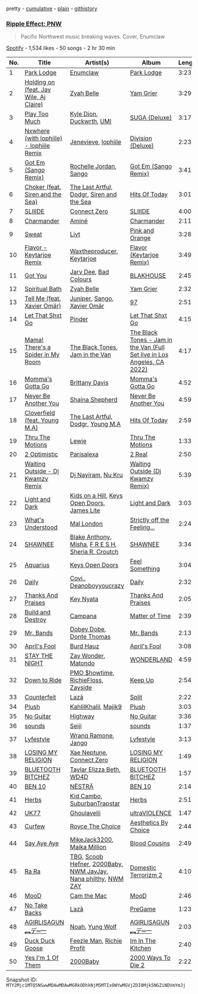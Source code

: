 pretty - [cumulative](/playlists/cumulative/37i9dQZF1DWVKZ0Z9y3Qew.md) - [plain](/playlists/plain/37i9dQZF1DWVKZ0Z9y3Qew) - [githistory](https://github.githistory.xyz/mackorone/spotify-playlist-archive/blob/main/playlists/plain/37i9dQZF1DWVKZ0Z9y3Qew)

### [Ripple Effect: PNW](https://open.spotify.com/playlist/37i9dQZF1DWVKZ0Z9y3Qew)

> Pacific Northwest music breaking waves\. Cover, Enumclaw

[Spotify](https://open.spotify.com/user/spotify) - 1,534 likes - 50 songs - 2 hr 30 min

| No. | Title | Artist(s) | Album | Length |
|---|---|---|---|---|
| 1 | [Park Lodge](https://open.spotify.com/track/1eN9cS5xBwzH3Xqt2BCj2f) | [Enumclaw](https://open.spotify.com/artist/79yETfINxnDl54mTKLZUlb) | [Park Lodge](https://open.spotify.com/album/1hXRsKevSg8qrakx7AGZY5) | 3:23 |
| 2 | [Holding on \(feat\. Jay Wile, Aj Claire\)](https://open.spotify.com/track/5PGDQCjwoCz54WmjUljz6j) | [Zyah Belle](https://open.spotify.com/artist/09q46aTaAsSGoLID49Y6Sx) | [Yam Grier](https://open.spotify.com/album/2KvfsMy0IQ2XRd5Rh7Ur2Q) | 3:29 |
| 3 | [Play Too Much](https://open.spotify.com/track/3dIQBJdqStpq539wSrqhXw) | [Kyle Dion](https://open.spotify.com/artist/5qfkUSH3ip5dD2eEPhjkT3), [Duckwrth](https://open.spotify.com/artist/6I3MElirhT5t6Kf7p0hGk9), [UMI](https://open.spotify.com/artist/4ClziihVpBeFXNyDH83Lde) | [SUGA \(Deluxe\)](https://open.spotify.com/album/6jRNrR4aBBBR1OpBbQzQPG) | 3:17 |
| 4 | [Nxwhere \(with lophiile\) \- lophiile Remix](https://open.spotify.com/track/5DS1a0fGhmEruQfritbawn) | [Jenevieve](https://open.spotify.com/artist/0dUYLC7DLjeS8gIh8cz2Pq), [lophiile](https://open.spotify.com/artist/5g5eVr2vAQnd12Q1XCJD7R) | [Division \(Deluxe\)](https://open.spotify.com/album/4hTubSHf6zjOOPZJmJPyBq) | 2:23 |
| 5 | [Got Em \(Sango Remix\)](https://open.spotify.com/track/52b5Bl2zPRRfZi7uinhGZR) | [Rochelle Jordan](https://open.spotify.com/artist/3MM3uKNdJbvefUael12dl3), [Sango](https://open.spotify.com/artist/7e3FtKBIPLrIVm8g1FJMVg) | [Got Em \(Sango Remix\)](https://open.spotify.com/album/5OukqaLZOrocuTI29rBiuO) | 3:41 |
| 6 | [Choker \(feat\. Siren and the Sea\)](https://open.spotify.com/track/5WsSX1IuJELc9CJD6aJqO2) | [The Last Artful, Dodgr](https://open.spotify.com/artist/6jpOOrGFSWdHx6leHfU54n), [Siren and the Sea](https://open.spotify.com/artist/45Z7TLBfSId65NDrTBr7t3) | [Hits Of Today](https://open.spotify.com/album/1jHO2EMilNQVl5JnMRtQU3) | 3:01 |
| 7 | [SLIIIDE](https://open.spotify.com/track/18z0K3xS9Kp7a3BfY9cPIh) | [Connect Zero](https://open.spotify.com/artist/3k8lBDenIm90lWaSpAYQeH) | [SLIIIDE](https://open.spotify.com/album/6NpUxL3DBHAebXKd1y93rZ) | 4:00 |
| 8 | [Charmander](https://open.spotify.com/track/4NP3gHruXgIo4YSJSNDRBz) | [Aminé](https://open.spotify.com/artist/3Gm5F95VdRxW3mqCn8RPBJ) | [Charmander](https://open.spotify.com/album/5Cy8xrlkPh9lR5XolUM0QE) | 2:11 |
| 9 | [Sweat](https://open.spotify.com/track/7wcqafiGn5oZrBHvo9tEjS) | [Livt](https://open.spotify.com/artist/0y55D5fL0ywYdEpIQPbwJC) | [Pink and Orange](https://open.spotify.com/album/524agqedwKwAQ4PSJ6p28F) | 3:28 |
| 10 | [Flavor \- Keytarjoe Remix](https://open.spotify.com/track/3MZDOCRVoQhqzdtyZTBZXR) | [Waxtheproducer](https://open.spotify.com/artist/38CaNrjtL23xeme96PHJ8F), [Keytarjoe](https://open.spotify.com/artist/1ij27iTOjQswVNeUAowEcV) | [Flavor \(Keytarjoe Remix\)](https://open.spotify.com/album/0XyWTwY4A90350ezEZE2m9) | 3:49 |
| 11 | [Got You](https://open.spotify.com/track/1bWo6wJYu6pXkDH4lddJLs) | [Jarv Dee](https://open.spotify.com/artist/1sAKNLVFmAmxaurWLdmu1u), [Bad Colours](https://open.spotify.com/artist/0x3KkCJuve7n51ThZGNAIX) | [BLAKHOUSE](https://open.spotify.com/album/0YMj4uiVls0pvZ5xB8ftbE) | 2:45 |
| 12 | [Spiritual Bath](https://open.spotify.com/track/4blzukYd2tgNO4kXbXcfzU) | [Zyah Belle](https://open.spotify.com/artist/09q46aTaAsSGoLID49Y6Sx) | [Yam Grier](https://open.spotify.com/album/2KvfsMy0IQ2XRd5Rh7Ur2Q) | 2:32 |
| 13 | [Tell Me \(feat\. Xavier Omär\)](https://open.spotify.com/track/280jAZjtRyS3InROryTLmy) | [Juniper](https://open.spotify.com/artist/3h55d9cBydMk3jlDfMu1rN), [Sango](https://open.spotify.com/artist/7e3FtKBIPLrIVm8g1FJMVg), [Xavier Omär](https://open.spotify.com/artist/3UjPnt2nRmw10N58bBeNOg) | [97](https://open.spotify.com/album/4wbsWobZ0K2jb4fAlNtSjn) | 2:51 |
| 14 | [Let That Shxt Go](https://open.spotify.com/track/0OtPVDfQnKAygo6tUYQM6u) | [Pinder](https://open.spotify.com/artist/4VNhdOgxfxVzFRWLNPP2kz) | [Let That Shxt Go](https://open.spotify.com/album/2SEgki4PnIlSrwb9k5xIwn) | 4:15 |
| 15 | [Mama! There's a Spider in My Room](https://open.spotify.com/track/65zSEyIOEs1Pw263tbiwex) | [The Black Tones](https://open.spotify.com/artist/756gZe3CRrsmKQGhCTmQ5J), [Jam in the Van](https://open.spotify.com/artist/1CUVxHzaFXiqedLmCt1pKa) | [The Black Tones \- Jam in the Van \(Full Set live in Los Angeles, CA 2022\)](https://open.spotify.com/album/17o9DumxmehGF9JFMMTGx7) | 4:17 |
| 16 | [Momma's Gotta Go](https://open.spotify.com/track/7iYTmLkXJgXCwtfr2lR0IJ) | [Brittany Davis](https://open.spotify.com/artist/3sRxyZAJO726wjCXfXZYuB) | [Momma's Gotta Go](https://open.spotify.com/album/4zS5uAe152uPgsG4y1TpHK) | 4:52 |
| 17 | [Never Be Another You](https://open.spotify.com/track/4o2C1VqlXtKKkoree2Ubq8) | [Shaina Shepherd](https://open.spotify.com/artist/5npzoc47zU3PpCTF6ei389) | [Never Be Another You](https://open.spotify.com/album/2qoj0CPCREjxav6tubdTje) | 4:59 |
| 18 | [Cloverfield \(feat\. Young M.A\)](https://open.spotify.com/track/2YNwyOPj4P5nH0KiEbLXZq) | [The Last Artful, Dodgr](https://open.spotify.com/artist/6jpOOrGFSWdHx6leHfU54n), [Young M.A](https://open.spotify.com/artist/7LvoDJUNGnOrPdGRzVtOJ9) | [Hits Of Today](https://open.spotify.com/album/1jHO2EMilNQVl5JnMRtQU3) | 2:59 |
| 19 | [Thru The Motions](https://open.spotify.com/track/7a6qoP4zfLtrAax3DCbx6m) | [Lewie](https://open.spotify.com/artist/7tvCXmeh7MlNtmfKMN2H8Q) | [Thru The Motions](https://open.spotify.com/album/6kft5b8CUf5JEqrC07HH1O) | 1:33 |
| 20 | [2 Optimistic](https://open.spotify.com/track/6yQzJ1m70RzNdct3zB2r8X) | [Parisalexa](https://open.spotify.com/artist/7CZXfBcIhQ2dPEqk3N74vV) | [2 Real](https://open.spotify.com/album/5SqQ4wQaltxdUwRrlGuwmw) | 2:50 |
| 21 | [Waiting Outside \- Dj Kwamzy Remix](https://open.spotify.com/track/2MaT2I3s6fM59GQeKYIGa3) | [Dj Nayiram](https://open.spotify.com/artist/31l50WEIscYptO4W2DH6wp), [Nu Kru](https://open.spotify.com/artist/1q2mhhSOZhYhnF4PIbhiHq) | [Waiting Outside \(Dj Kwamzy Remix\)](https://open.spotify.com/album/4Yy1t3R2rJo0JgwJmrPIuw) | 5:39 |
| 22 | [Light and Dark](https://open.spotify.com/track/4QiyUXgJ63TSEmtisZGkSO) | [Kids on a Hill](https://open.spotify.com/artist/7mwjC1c3baXyeVo31FvnYn), [Keys Open Doors](https://open.spotify.com/artist/17VWSnuIuvdgNkBgIBC0jp), [James Lite](https://open.spotify.com/artist/7e2dIr2GwZgilIk9CrtUUU) | [Light and Dark](https://open.spotify.com/album/2OOZOoGG7ynna4Wgo5sWen) | 3:03 |
| 23 | [What's Understood](https://open.spotify.com/track/6M6wWdcA0eJGzcsfwWjgJV) | [Mal London](https://open.spotify.com/artist/3fDtug6dI80VyEWO3vcT0U) | [Strictly off the Feeling...](https://open.spotify.com/album/0k9fxZPAIcOoKfBECTQV2L) | 2:24 |
| 24 | [SHAWNEE](https://open.spotify.com/track/0KgVAhlPPdjeznoH1C01By) | [Blake Anthony](https://open.spotify.com/artist/79GLPoynz70rIoWB4ErgBb), [Misha](https://open.spotify.com/artist/4dPYdHTBZATnTYABJ39sY7), [F R E S H](https://open.spotify.com/artist/0PZ1lOO0m0EYVFyv6fQA3k), [Sheria R\. Croutch](https://open.spotify.com/artist/2eSSBlIXGXyKfSQlsV9tWL) | [SHAWNEE](https://open.spotify.com/album/2RDuoPS8nCmNsDpfeP03KT) | 3:34 |
| 25 | [Aquarius](https://open.spotify.com/track/7qMuMmqCUb4L9AvrjAx4Qg) | [Keys Open Doors](https://open.spotify.com/artist/17VWSnuIuvdgNkBgIBC0jp) | [Feel Something](https://open.spotify.com/album/5G9iTmKRQfqUF8ttDs2J0p) | 3:04 |
| 26 | [Daily](https://open.spotify.com/track/1FhS4QdwBSGdIDOdIVYNCS) | [Covi.](https://open.spotify.com/artist/6kxLApfEzk2X5GqUc35rtS), [Deanoboyyoucrazy](https://open.spotify.com/artist/5i6EiqlK330WH5DKi8eg3o) | [Daily](https://open.spotify.com/album/0mOp8mI03m3lOk1Uuoo8ql) | 2:32 |
| 27 | [Thanks And Praises](https://open.spotify.com/track/5J4F79SLhKnv5Q5iu0MwCJ) | [Key Nyata](https://open.spotify.com/artist/4X2V63Czlm32j6Yk38WeX5) | [Thanks And Praises](https://open.spotify.com/album/5aEGomkIebUGrIVZA1dGYm) | 2:05 |
| 28 | [Build and Destroy](https://open.spotify.com/track/10kArEkhrwbjzsNXjuCt6Q) | [Campana](https://open.spotify.com/artist/2364ipmlSnhR9dgygYHkqu) | [Matter of Time](https://open.spotify.com/album/3Bjf4MdqiQodzhkyQhVIb1) | 2:39 |
| 29 | [Mr\. Bands](https://open.spotify.com/track/7nwRkPJhEy1ZahkeyEN8cY) | [Dobey Dobe](https://open.spotify.com/artist/7gf7dMLZir7MQaC7AlXt17), [Donte Thomas](https://open.spotify.com/artist/53F7MNlYur7XEV75tY3Yor) | [Mr\. Bands](https://open.spotify.com/album/0Zi0TEEdfKgUlG04NFeylu) | 2:13 |
| 30 | [April's Fool](https://open.spotify.com/track/3ltKYuXVlAGDLUcynKxrBq) | [Burd Hauz](https://open.spotify.com/artist/60s9OFnWv7R0Er09sVngbu) | [April's Fool](https://open.spotify.com/album/7iNKQ1iFLeopI3HS7Z7n2D) | 3:08 |
| 31 | [STAY THE NIGHT](https://open.spotify.com/track/0w4g6OmPq9GrHFYqyFl2JJ) | [Zay Wonder](https://open.spotify.com/artist/70cjBubd83Tl2ZbAElgC1s), [Matondo](https://open.spotify.com/artist/6SUEFGctih8RVTozozgmsz) | [WONDERLAND](https://open.spotify.com/album/43RTm7LMLRwKjWEIL9dHOs) | 4:59 |
| 32 | [Down to Ride](https://open.spotify.com/track/0lyNncRpMFwIYQf8kOeuoa) | [PMO $howtime](https://open.spotify.com/artist/04ZMheNMb4UfMn4Up7d1xf), [RichieFloss](https://open.spotify.com/artist/1P3NQicY3TtfR7CHIo5QXt), [Zayside](https://open.spotify.com/artist/4aV8heTQhaNF3snGZfc6rs) | [Keep Up](https://open.spotify.com/album/0vEYIukAvpBK48zkXcYeKF) | 2:54 |
| 33 | [Counterfeit](https://open.spotify.com/track/5jrIJGAazBJqr85B3SIHnB) | [Lazā](https://open.spotify.com/artist/7KWbU8vlvkICzAOXsiRLal) | [Split](https://open.spotify.com/album/77HdnE9idz2OSqmw9VffSS) | 2:22 |
| 34 | [Plush](https://open.spotify.com/track/29fvmWHsatRGAq8HJYnmAp) | [KahlilKhalil](https://open.spotify.com/artist/2WkidHSqwRQm7EZ3ostStU), [Majik9](https://open.spotify.com/artist/13iLsHLvOmOCA21NJ8s3LH) | [Plush](https://open.spotify.com/album/3ihHNGmcuER1IRUlknOiIE) | 3:03 |
| 35 | [No Guitar](https://open.spotify.com/track/3OUq77Wnow5PwqWXJC1Ktf) | [Highway](https://open.spotify.com/artist/3ipYF6lYiU7lmIb5k3JGej) | [No Guitar](https://open.spotify.com/album/1hgl3ZKdbsRrj59KauC78a) | 3:36 |
| 36 | [sounds](https://open.spotify.com/track/6Adeb7aRSfgqElqnlhkukf) | [Seiji](https://open.spotify.com/artist/7h8BjWoH0TC1Zf2HwAmdEe) | [sounds](https://open.spotify.com/album/10Jjf8RwCE65aw4NJR6CG0) | 1:37 |
| 37 | [Lyfestyle](https://open.spotify.com/track/5YL0mkC377PDDrGSFqZ3q1) | [Wranq Ramone](https://open.spotify.com/artist/2kuCqR7ylTOiOWmELTPil5), [Jango](https://open.spotify.com/artist/5sB5Fubu4hC9D8NOlTuqJ6) | [Lyfestyle](https://open.spotify.com/album/5EF5vclHcgq1MIqNkCZDm0) | 3:13 |
| 38 | [LOSING MY RELIGION](https://open.spotify.com/track/5t4oa0XNO7DDYifb3SGibS) | [Xae Neptune](https://open.spotify.com/artist/7iysPipkcsfGFVEgUMDzHQ), [Connect Zero](https://open.spotify.com/artist/3k8lBDenIm90lWaSpAYQeH) | [LOSING MY RELIGION](https://open.spotify.com/album/4GEJsstPLNZ6fSLV91cOOo) | 1:49 |
| 39 | [BLUETOOTH BITCHEZ](https://open.spotify.com/track/15knzKIzqfDOsUJKWrjbZW) | [Taylar Elizza Beth](https://open.spotify.com/artist/0XE4mkNAnSI2molchwNfGQ), [WD4D](https://open.spotify.com/artist/53QqYQtqceXhifEin57aM3) | [BLUETOOTH BITCHEZ](https://open.spotify.com/album/7MdfOkKcguuhE86N3bAdSg) | 1:57 |
| 40 | [BEN 10](https://open.spotify.com/track/7GRpzENjT2lPG1oGS7272V) | [NËSTRÄ](https://open.spotify.com/artist/5ABikugX8BV6gZiF23y2br) | [BEN 10](https://open.spotify.com/album/3QMmU1Vi8l33RqWsZD6EJF) | 2:14 |
| 41 | [Herbs](https://open.spotify.com/track/6U3dD0Ab653YZoPOvpiaVO) | [Kid Cambo](https://open.spotify.com/artist/4n9wn5OJVBp96xO2cAqVDf), [SuburbanTrapstar](https://open.spotify.com/artist/0G4D8cALvzSuA5a1G9sAR7) | [Herbs](https://open.spotify.com/album/2LwZvilrgs9o0cUrmI7AuH) | 2:51 |
| 42 | [UK77](https://open.spotify.com/track/0qpPIQaT3KvBvYkGOGxCOV) | [Ghoulavelii](https://open.spotify.com/artist/6nwEYQKFXGAKvwnUqZUd52) | [ultraVIOLENCE](https://open.spotify.com/album/0GAKWqWv4xSinw2ZUtSU4D) | 1:47 |
| 43 | [Curfew](https://open.spotify.com/track/4VnEKKCBOk58uoj1N1Hydp) | [Royce The Choice](https://open.spotify.com/artist/0IUBTnweyOMhLh7dcNbJ0g) | [Aesthetics By Choice](https://open.spotify.com/album/6K4zjSM5kQUgsXF7Ht7GaN) | 2:44 |
| 44 | [Say Aye Aye](https://open.spotify.com/track/09n1HXhWcBbTvEvwjUcSKr) | [MikeJack3200](https://open.spotify.com/artist/1DsOlo169ovaAx19956vOb), [Maika Million](https://open.spotify.com/artist/550nfGDwq7E0lxtarPhp2j) | [Blood Cousins](https://open.spotify.com/album/2RqrEJPPZPEVyM4WuiO82W) | 2:49 |
| 45 | [Ra Ra](https://open.spotify.com/track/6HB9qFHJfCex5Ybn6XTrl8) | [TBG](https://open.spotify.com/artist/2tYeKxqb14B4FAHgplnU4y), [Scoob Hefner](https://open.spotify.com/artist/7aWZJfTFhoMgsCDQp9khJP), [2000Baby](https://open.spotify.com/artist/14ypVw4JN4L4CE9L8YoDt1), [NWM JayJay](https://open.spotify.com/artist/2Nu8ImB2Rb5BIbiKyYgXET), [Nana philthy](https://open.spotify.com/artist/4Kz0zWXclhPQyTZoMKfLB7), [NWM ZAY](https://open.spotify.com/artist/77GD0nBUUcI9N5lVlKBee5) | [Domestic Terrorizm 2](https://open.spotify.com/album/3ayhEHZBIjFrwruJSt9TNn) | 4:10 |
| 46 | [MooD](https://open.spotify.com/track/4br9l8NhWe6m9hVcJZcaZK) | [Cam the Mac](https://open.spotify.com/artist/6UU4zykvRGa1da42s5vIN1) | [MooD](https://open.spotify.com/album/4Pkz949T7hR1qWqUifx6Og) | 2:46 |
| 47 | [No Take Backs](https://open.spotify.com/track/3HYuPsvqLyXflWKZ5wgFey) | [Lazā](https://open.spotify.com/artist/7KWbU8vlvkICzAOXsiRLal) | [PreGame](https://open.spotify.com/album/7qjrDbqjWB5wDZxZaWjHTB) | 1:23 |
| 48 | [AGIRLISAGUN ︻デ═一](https://open.spotify.com/track/4h0tUPK7QdiCnik9Tu2xjW) | [Noah](https://open.spotify.com/artist/3SlqdFKG2hP7Hjq8ZRVObZ), [Yung Wolf](https://open.spotify.com/artist/27gPbWnoWp4klWhkPVOA9H) | [AGIRLISAGUN ︻デ═一](https://open.spotify.com/album/5l4CDzPTdVCEkYJ9QB9FF9) | 2:03 |
| 49 | [Duck Duck Goose](https://open.spotify.com/track/25TYAe7AulWTssg8762129) | [Feezle Man](https://open.spotify.com/artist/4vYLKukf7aP66a33CR8rSD), [Richie Profit](https://open.spotify.com/artist/2ef00cl0avhXamfU8qW8qW) | [Im In The Kitchen](https://open.spotify.com/album/4Q4dOPmkZpecoqdB2ZhUbU) | 2:40 |
| 50 | [Yes I'm 1 Of Them](https://open.spotify.com/track/7qhiuBh9DcX7i9OcBz5R3V) | [2000Baby](https://open.spotify.com/artist/14ypVw4JN4L4CE9L8YoDt1) | [2000 Ways To Die 2](https://open.spotify.com/album/4cWYfV45HcLVKfalGDZG2l) | 2:22 |

Snapshot ID: `MTY2Mjc1MTQ5NSwwMDAwMDAwMGRkODhkNjM5MTIxOWYwMGVjZDI0Mjk5NGZiNDVmYmJj`
